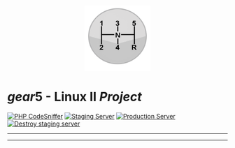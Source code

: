 <p align="center">
    <img src="img/stick-shift.png" width="150" height="150">
</p>

# *gear*5 - Linux II *Project*

[![PHP CodeSniffer](https://github.com/mindriddler/gear5/actions/workflows/php_linter.yml/badge.svg)](https://github.com/SamanPetfat/gear5/actions/workflows/php_linter.yml)
[![Staging Server](https://github.com/mindriddler/gear5/actions/workflows/create_and_configure_staging.yml/badge.svg)](https://github.com/SamanPetfat/gear5/actions/workflows/create_and_configure_staging.yml)
[![Production Server](https://github.com/mindriddler/gear5/actions/workflows/github_to_prod.yml/badge.svg)](https://github.com/SamanPetfat/gear5/actions/workflows/github_to_prod.yml)
[![Destroy staging server](https://github.com/mindriddler/gear5/actions/workflows/destroy_staging.yml/badge.svg)](https://github.com/SamanPetfat/gear5/actions/workflows/destroy_staging.yml)

---



---
